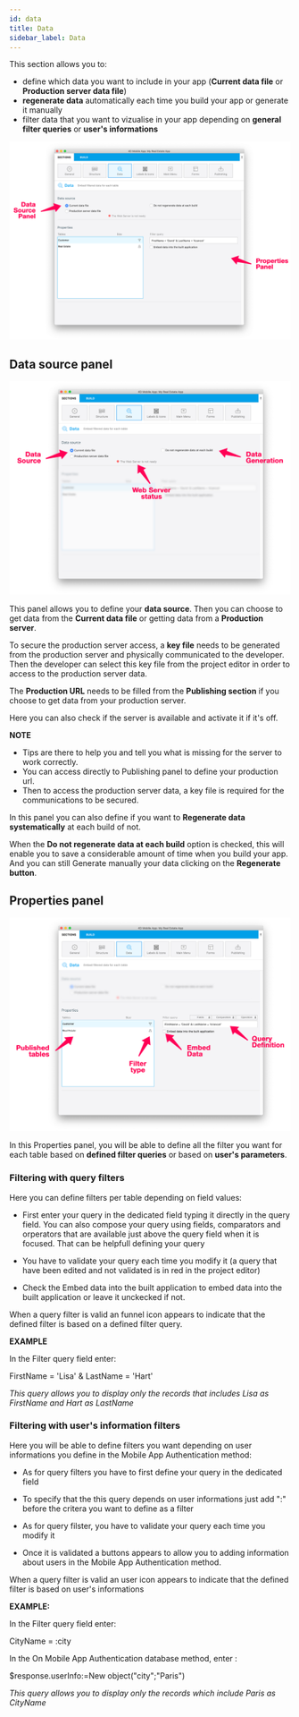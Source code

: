 ```yaml
---
id: data
title: Data
sidebar_label: Data
---
```


This section allows you to:
* define which data you want to include in your app (**Current data file** or **Production server data file**)
* **regenerate data** automatically each time you build your app or generate it manually
* filter data that you want to vizualise in your app depending on **general filter queries** or **user's informations** 

![Data section](assets/project-editor/Data-tab-4D-for-iOS.png)


## Data source panel

![Data section](assets/project-editor/Data-source-panel-4D-for-iOS.png)


This panel allows you to define your **data source**. Then you can choose to get data from the **Current data file** or getting data from a **Production server**.

To secure the production server access, a **key file** needs to be generated from the production server and physically communicated to the developer. Then the developer can select this key file from the project editor in order to access to the production server data.

The **Production URL** needs to be filled from the **Publishing section** if you choose to get data from your production server. 

Here you can also check if the server is available and activate it if it's off.

<div markdown="1" class = "tips">

**NOTE**

* Tips are there to help you and tell you what is missing for the server to work correctly.
* You can access directly to Publishing panel to define your production url.
* Then to access the production server data, a key file is required for the communications to be secured.

</div>


In this panel you can also define if you want to **Regenerate data systematically** at each build of not. 

When the **Do not regenerate data at each build** option is checked, this will enable you to save a considerable amount of time when you build your app. And you can still Generate manually your data clicking on the **Regenerate button**.


## Properties panel

![Data section](assets/project-editor/Properties-Panel-4D-for-iOS.png)

In this Properties panel, you will be able to define all the filter you want for each table based on **defined filter queries** or based on **user's parameters**.

### Filtering with query filters

Here you can define filters per table depending on field values:

* First enter your query in the dedicated field typing it directly in the query field. You can also compose your query using fields, comparators and orperators that are available just above the query field when it is focused. That can be helpfull defining your query

* You have to validate your query each time you modify it (a query that have been edited and not validated is in red in the project editor)

* Check the Embed data into the built application to embed data into the built application or leave it unckecked if not.

When a query filter is valid an funnel icon appears to indicate that the defined filter is based on a defined filter query.

<div markdown="1" class = "tips">

**EXAMPLE** 

In the Filter query field enter:

FirstName = 'Lisa' & LastName = 'Hart'

*This query allows you to display only the records that includes Lisa as FirstName and Hart as LastName*

</div>


### Filtering with user's information filters

Here you will be able to define filters you want depending on user informations you define in the Mobile App Authentication method:

* As for query filters you have to first define your query in the dedicated field

* To specify that the this query depends on user informations just add ":" before the critera you want to define as a filter

* As for query filster, you have to validate your query each time you modify it

* Once it is validated a buttons appears to allow you to adding information about users in the Mobile App Authentication method.


When a query filter is valid an user icon appears to indicate that the defined filter is based on user's informations



<div markdown="1" class = "tips">

**EXAMPLE:**

In the Filter query field enter:

CityName = :city

In the On Mobile App Authentication database method, enter :

$response.userInfo:=New object("city";"Paris")


*This query allows you to display only the records which include Paris as CityName*

</div>


